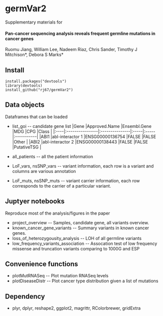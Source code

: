 germVar2
=============

Supplementary materials for 
#### Pan-cancer sequencing analysis reveals frequent germline mutations in cancer genes 
Ruomu Jiang, William Lee, Nadeem Riaz, Chris Sander, Timothy J Mitchison*, Debora S Marks*

Install
-----------
    install.packages("devtools")
    library(devtools)
    install_github("rj67/germVar2")

Data objects
-----------
Dataframes that can be loaded

* list_goi -- candidate gene list
|Gene |Approved.Name    |Ensembl.Gene    |MDG   |CPG   |Class       |
|:----|:----------------|:---------------|:-----|:-----|:-----------|
|ABI1 |abl-interactor 1 |ENSG00000136754 |FALSE |FALSE |Other       |
|ABI2 |abl-interactor 2 |ENSG00000138443 |FALSE |FALSE |PutativeTSG |

* all_patients -- all the patient information
* LoF_vars, nsSNP_vars -- variant information, each row is a variant and columns are various annotation
* LoF_muts, nsSNP_muts -- variant carrier information, each row corresponds to the carrier of a particular variant.

Juptyer notebooks
-----------
Reproduce most of the analysis/figures in the paper

* project_overview -- Samples, candidate gene, all variants overview.
* known_cancer_gene_variants -- Summary variants in known cancer genes.
* loss_of_heterozygousity_analysis -- LOH of all germline variants
* low_frequency_variants_association -- Assocation test of low frequency missense and truncation variants comparing to 1000G and ESP

Convenience functions
-----------

* plotMutRNASeq -- Plot mutation RNASeq levels 
* plotDiseaseDistr -- Plot cancer type distribution given a list of mutations

Dependency
-----------

* plyr, dplyr, reshape2, ggplot2, magrittr, RColorbrewer, gridExtra
